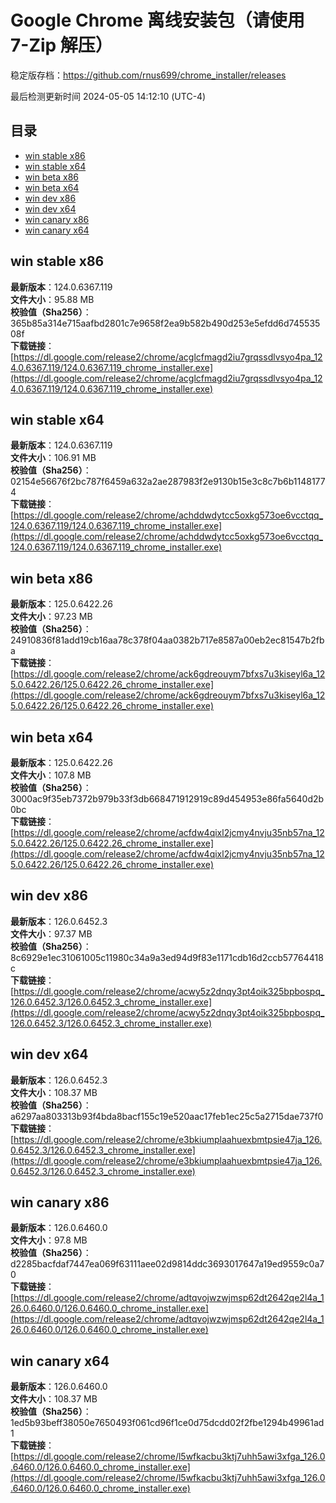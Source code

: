 # Google Chrome 离线安装包（请使用 7-Zip 解压）
稳定版存档：<https://github.com/rnus699/chrome_installer/releases>

最后检测更新时间
2024-05-05 14:12:10 (UTC-4)


## 目录
* [win stable x86](https://github.com/rnus699/chrome_installer?tab=readme-ov-file#win-stable-x86)
* [win stable x64](https://github.com/rnus699/chrome_installer?tab=readme-ov-file#win-stable-x64)
* [win beta x86](https://github.com/rnus699/chrome_installer?tab=readme-ov-file#win-beta-x86)
* [win beta x64](https://github.com/rnus699/chrome_installer?tab=readme-ov-file#win-beta-x64)
* [win dev x86](https://github.com/rnus699/chrome_installer?tab=readme-ov-file#win-dev-x86)
* [win dev x64](https://github.com/rnus699/chrome_installer?tab=readme-ov-file#win-dev-x64)
* [win canary x86](https://github.com/rnus699/chrome_installer?tab=readme-ov-file#win-canary-x86)
* [win canary x64](https://github.com/rnus699/chrome_installer?tab=readme-ov-file#win-canary-x64)

## win stable x86
**最新版本**：124.0.6367.119  
**文件大小**：95.88 MB  
**校验值（Sha256）**：365b85a314e715aafbd2801c7e9658f2ea9b582b490d253e5efdd6d74553508f  
**下载链接**：[https://dl.google.com/release2/chrome/acglcfmagd2iu7grqssdlvsyo4pa_124.0.6367.119/124.0.6367.119_chrome_installer.exe](https://dl.google.com/release2/chrome/acglcfmagd2iu7grqssdlvsyo4pa_124.0.6367.119/124.0.6367.119_chrome_installer.exe)  

## win stable x64
**最新版本**：124.0.6367.119  
**文件大小**：106.91 MB  
**校验值（Sha256）**：02154e56676f2bc787f6459a632a2ae287983f2e9130b15e3c8c7b6b11481774  
**下载链接**：[https://dl.google.com/release2/chrome/achddwdytcc5oxkg573oe6vcctqq_124.0.6367.119/124.0.6367.119_chrome_installer.exe](https://dl.google.com/release2/chrome/achddwdytcc5oxkg573oe6vcctqq_124.0.6367.119/124.0.6367.119_chrome_installer.exe)  

## win beta x86
**最新版本**：125.0.6422.26  
**文件大小**：97.23 MB  
**校验值（Sha256）**：24910836f81add19cb16aa78c378f04aa0382b717e8587a00eb2ec81547b2fba  
**下载链接**：[https://dl.google.com/release2/chrome/ack6gdreouym7bfxs7u3kiseyl6a_125.0.6422.26/125.0.6422.26_chrome_installer.exe](https://dl.google.com/release2/chrome/ack6gdreouym7bfxs7u3kiseyl6a_125.0.6422.26/125.0.6422.26_chrome_installer.exe)  

## win beta x64
**最新版本**：125.0.6422.26  
**文件大小**：107.8 MB  
**校验值（Sha256）**：3000ac9f35eb7372b979b33f3db668471912919c89d454953e86fa5640d2b0bc  
**下载链接**：[https://dl.google.com/release2/chrome/acfdw4qixl2jcmy4nvju35nb57na_125.0.6422.26/125.0.6422.26_chrome_installer.exe](https://dl.google.com/release2/chrome/acfdw4qixl2jcmy4nvju35nb57na_125.0.6422.26/125.0.6422.26_chrome_installer.exe)  

## win dev x86
**最新版本**：126.0.6452.3  
**文件大小**：97.37 MB  
**校验值（Sha256）**：8c6929e1ec31061005c11980c34a9a3ed94d9f83e1171cdb16d2ccb57764418c  
**下载链接**：[https://dl.google.com/release2/chrome/acwy5z2dnqy3pt4oik325bpbospq_126.0.6452.3/126.0.6452.3_chrome_installer.exe](https://dl.google.com/release2/chrome/acwy5z2dnqy3pt4oik325bpbospq_126.0.6452.3/126.0.6452.3_chrome_installer.exe)  

## win dev x64
**最新版本**：126.0.6452.3  
**文件大小**：108.37 MB  
**校验值（Sha256）**：a6297aa803313b93f4bda8bacf155c19e520aac17feb1ec25c5a2715dae737f0  
**下载链接**：[https://dl.google.com/release2/chrome/e3bkiumplaahuexbmtpsie47ja_126.0.6452.3/126.0.6452.3_chrome_installer.exe](https://dl.google.com/release2/chrome/e3bkiumplaahuexbmtpsie47ja_126.0.6452.3/126.0.6452.3_chrome_installer.exe)  

## win canary x86
**最新版本**：126.0.6460.0  
**文件大小**：97.8 MB  
**校验值（Sha256）**：d2285bacfdaf7447ea069f63111aee02d9814ddc3693017647a19ed9559c0a70  
**下载链接**：[https://dl.google.com/release2/chrome/adtqvojwzwjmsp62dt2642qe2l4a_126.0.6460.0/126.0.6460.0_chrome_installer.exe](https://dl.google.com/release2/chrome/adtqvojwzwjmsp62dt2642qe2l4a_126.0.6460.0/126.0.6460.0_chrome_installer.exe)  

## win canary x64
**最新版本**：126.0.6460.0  
**文件大小**：108.37 MB  
**校验值（Sha256）**：1ed5b93beff38050e7650493f061cd96f1ce0d75dcdd02f2fbe1294b49961ad1  
**下载链接**：[https://dl.google.com/release2/chrome/l5wfkacbu3ktj7uhh5awi3xfga_126.0.6460.0/126.0.6460.0_chrome_installer.exe](https://dl.google.com/release2/chrome/l5wfkacbu3ktj7uhh5awi3xfga_126.0.6460.0/126.0.6460.0_chrome_installer.exe)  

